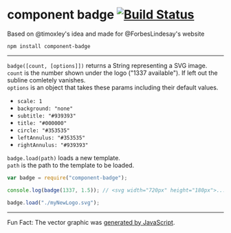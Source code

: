 # component badge [![Build Status](https://secure.travis-ci.org/silvinci/component-badge.png?branch=master)](https://travis-ci.org/silvinci/component-badge)

Based on @timoxley's idea and made for @ForbesLindesay's website

`npm install component-badge`

---

`badge([count, [options]])` returns a String representing a SVG image.  
`count` is the number shown under the logo ("1337 available"). If left out the subline comletely vanishes.  
`options` is an object that takes these params including their default values.
- `scale: 1`
- `background: "none"`
- `subtitle: "#939393"`
- `title: "#000000"`
- `circle: "#353535"`
- `leftAnnulus: "#353535"`
- `rightAnnulus: "#939393"`

`badge.load(path)` loads a new template.  
`path` is the path to the template to be loaded.

```javascript
var badge = require("component-badge");

console.log(badge(1337, 1.5)); // <svg width="720px" height="180px">...

badge.load("./myNewLogo.svg");
```

---

Fun Fact: The vector graphic was [generated by JavaScript](http://jsfiddle.net/silvinci/TDW89/).
